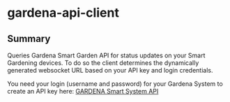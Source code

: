 # gardena-api-client
## Summary
Queries Gardena Smart Garden API for status updates on your Smart Gardening devices. To do so the client determines the
dynamically generated websocket URL based on your API key and login credentials.
  
  
You need your login (username and password) for your Gardena System to create an API key here:
[GARDENA Smart System API](https://developer.husqvarnagroup.cloud/apis/GARDENA+smart+system+API)
